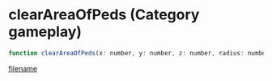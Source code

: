 # clearAreaOfPeds (Category gameplay)

```js
function clearAreaOfPeds(x: number, y: number, z: number, radius: number, flags: int): void
```

[filename](clearAreaOfPeds_m.md ':include')